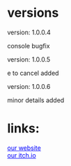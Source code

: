 # versions

version: 1.0.0.4

console bugfix

version: 1.0.0.5

e to cancel added

version: 1.0.0.6

minor details added

# links:
<a href="http://shadowstudios.rf.gd/" style="color: blue;">our website</a>
<br>
<a href="https://shadowdevhere.itch.io/" style="color: blue;">our itch.io</a>
